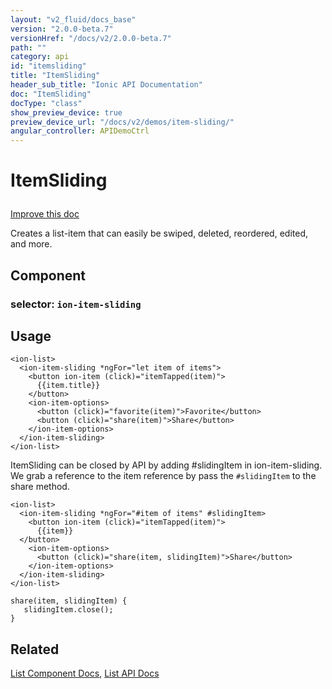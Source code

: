 ```yaml
---
layout: "v2_fluid/docs_base"
version: "2.0.0-beta.7"
versionHref: "/docs/v2/2.0.0-beta.7"
path: ""
category: api
id: "itemsliding"
title: "ItemSliding"
header_sub_title: "Ionic API Documentation"
doc: "ItemSliding"
docType: "class"
show_preview_device: true
preview_device_url: "/docs/v2/demos/item-sliding/"
angular_controller: APIDemoCtrl 
---
```










<h1 class="api-title">
<a class="anchor" name="item-sliding" href="#item-sliding"></a>

ItemSliding






</h1>

<a class="improve-v2-docs" href="http://github.com/driftyco/ionic/edit/2.0//ionic/components/item/item-sliding.ts#L2">
Improve this doc
</a>






<p>Creates a list-item that can easily be swiped, deleted, reordered, edited, and more.</p>


<h2><a class="anchor" name="Component" href="#Component"></a>Component</h2>
<h3>selector: <code>ion-item-sliding</code></h3>
<!-- @usage tag -->

<h2><a class="anchor" name="usage" href="#usage"></a>Usage</h2>

<pre><code class="lang-html">&lt;ion-list&gt;
  &lt;ion-item-sliding *ngFor=&quot;let item of items&quot;&gt;
    &lt;button ion-item (click)=&quot;itemTapped(item)&quot;&gt;
      {{item.title}}
    &lt;/button&gt;
    &lt;ion-item-options&gt;
      &lt;button (click)=&quot;favorite(item)&quot;&gt;Favorite&lt;/button&gt;
      &lt;button (click)=&quot;share(item)&quot;&gt;Share&lt;/button&gt;
    &lt;/ion-item-options&gt;
  &lt;/ion-item-sliding&gt;
&lt;/ion-list&gt;
</code></pre>
<p>ItemSliding can be closed by API by adding #slidingItem in ion-item-sliding.
We grab a reference to the item reference by pass the <code>#slidingItem</code> to the share method.</p>
<pre><code class="lang-html">&lt;ion-list&gt;
  &lt;ion-item-sliding *ngFor=&quot;#item of items&quot; #slidingItem&gt;
    &lt;button ion-item (click)=&quot;itemTapped(item)&quot;&gt;
      {{item}}
  &lt;/button&gt;
    &lt;ion-item-options&gt;
      &lt;button (click)=&quot;share(item, slidingItem)&quot;&gt;Share&lt;/button&gt;
    &lt;/ion-item-options&gt;
  &lt;/ion-item-sliding&gt;
&lt;/ion-list&gt;
</code></pre>
<pre><code class="lang-typescript">share(item, slidingItem) {
   slidingItem.close();
}
</code></pre>




<!-- @property tags -->



<!-- instance methods on the class --><!-- related link -->

<h2><a class="anchor" name="related" href="#related"></a>Related</h2>

<a href='/docs/v2/components#lists'>List Component Docs</a>,
<a href='../../list/List'>List API Docs</a><!-- end content block -->


<!-- end body block -->

